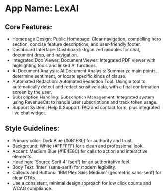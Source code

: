 # **App Name**: LexAI

## Core Features:

- Homepage Design: Public Homepage: Clear navigation, compelling hero section, concise feature descriptions, and user-friendly footer.
- Dashboard Interface: Dashboard: Organized modules for chat, document drop, and navigation.
- Integrated Doc Viewer: Document Viewer: Integrated PDF viewer with highlighting tools and linked AI functions.
- AI Document Analysis: AI Document Analysis: Summarize main points, determine sentiment, or locate specific kinds of clause.
- Automated Redaction: Automated Redaction Tool: Using a tool to automatically detect and redact sensitive data, with a final confirmation screen by the user.
- Subscription Handling: Subscription Management: Integrated system using RevenueCat to handle user subscriptions and track token usage.
- Support System: Help & Support: FAQ and contact form, plus integrated live chat widget.

## Style Guidelines:

- Primary color: Dark Blue (#0B1E3D) for authority and trust.
- Background: White (#FFFFFF) for a clean and professional look.
- Accent: Medium Blue (#1E4E8C) for calls to action and interactive elements.
- Headings: 'Source Serif 4' (serif) for an authoritative feel.
- Body Text: 'Inter' (sans-serif) for modern legibility.
- Callouts and Buttons: 'IBM Plex Sans Medium' (geometric sans-serif) for clear CTAs.
- Use a consistent, minimal design approach for low click counts and WCAG compliance.